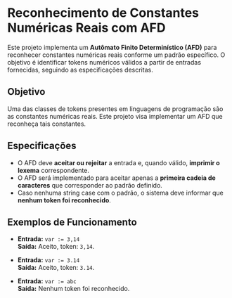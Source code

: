 # Reconhecimento de Constantes Numéricas Reais com AFD

Este projeto implementa um **Autômato Finito Determinístico (AFD)** para reconhecer constantes numéricas reais conforme um padrão específico. O objetivo é identificar tokens numéricos válidos a partir de entradas fornecidas, seguindo as especificações descritas.

## Objetivo

Uma das classes de tokens presentes em linguagens de programação são as constantes numéricas reais. Este projeto visa implementar um AFD que reconheça tais constantes.

## Especificações

- O AFD deve **aceitar ou rejeitar** a entrada e, quando válido, **imprimir o lexema** correspondente.
- O AFD será implementado para aceitar apenas a **primeira cadeia de caracteres** que corresponder ao padrão definido.
- Caso nenhuma string case com o padrão, o sistema deve informar que **nenhum token foi reconhecido**.

## Exemplos de Funcionamento

- **Entrada:** `var := 3,14`  
  **Saída:** Aceito, token: `3,14`.

- **Entrada:** `var := 3.14`  
  **Saída:** Aceito, token: `3.14`.

- **Entrada:** `var := abc`  
  **Saída:** Nenhum token foi reconhecido.

